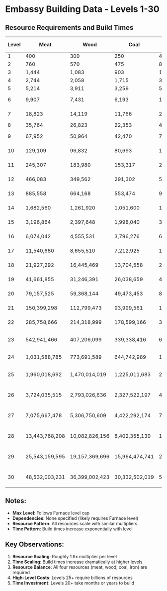 # Embassy Building Data - Levels 1-30

## Resource Requirements and Build Times

| Level | Meat | Wood | Coal | Iron | Time (seconds) | Time (formatted) |
|-------|------|------|------|------|----------------|------------------|
| 1 | 400 | 300 | 250 | 450 | 200 | 3m 20s |
| 2 | 760 | 570 | 475 | 855 | 380 | 6m 20s |
| 3 | 1,444 | 1,083 | 903 | 1,625 | 722 | 12m 2s |
| 4 | 2,744 | 2,058 | 1,715 | 3,088 | 1,372 | 22m 52s |
| 5 | 5,214 | 3,911 | 3,259 | 5,867 | 2,607 | 43m 27s |
| 6 | 9,907 | 7,431 | 6,193 | 11,147 | 4,953 | 1h 22m 33s |
| 7 | 18,823 | 14,119 | 11,766 | 21,179 | 9,411 | 2h 36m 51s |
| 8 | 35,764 | 26,823 | 22,353 | 40,240 | 17,881 | 4h 58m 1s |
| 9 | 67,952 | 50,964 | 42,470 | 76,456 | 33,974 | 9h 26m 14s |
| 10 | 129,109 | 96,832 | 80,693 | 145,267 | 64,550 | 17h 55m 50s |
| 11 | 245,307 | 183,980 | 153,317 | 276,007 | 122,645 | 1d 10h 4m 5s |
| 12 | 466,083 | 349,562 | 291,302 | 524,413 | 233,025 | 2d 16h 43m 45s |
| 13 | 885,558 | 664,168 | 553,474 | 996,384 | 442,748 | 5d 3h 2m 28s |
| 14 | 1,682,560 | 1,261,920 | 1,051,600 | 1,893,130 | 841,222 | 9d 17h 40m 22s |
| 15 | 3,196,864 | 2,397,648 | 1,998,040 | 3,596,947 | 1,598,322 | 18d 12h 5m 22s |
| 16 | 6,074,042 | 4,555,531 | 3,796,276 | 6,834,199 | 3,036,812 | 35d 3h 33m 32s |
| 17 | 11,540,680 | 8,655,510 | 7,212,925 | 12,984,975 | 5,769,943 | 66d 18h 45m 43s |
| 18 | 21,927,292 | 16,445,469 | 13,704,558 | 24,671,404 | 10,962,892 | 126d 21h 34m 52s |
| 19 | 41,661,855 | 31,246,391 | 26,038,659 | 46,875,586 | 20,829,494 | 241d 2h 24m 14s |
| 20 | 79,157,525 | 59,368,144 | 49,473,453 | 89,063,613 | 39,576,039 | 458d 1h 33m 19s |
| 21 | 150,399,298 | 112,799,473 | 93,999,561 | 169,220,870 | 75,194,474 | 870d 7h 24m 34s |
| 22 | 285,758,666 | 214,318,999 | 178,599,166 | 321,519,499 | 142,869,533 | 1,653d 8h 58m 53s |
| 23 | 542,941,466 | 407,206,099 | 339,338,416 | 610,887,149 | 271,452,133 | 3,141d 10h 20m 13s |
| 24 | 1,031,588,785 | 773,691,589 | 644,742,989 | 1,160,685,380 | 515,759,055 | 5,969d 9h 10m 55s |
| 25 | 1,960,018,692 | 1,470,014,019 | 1,225,011,683 | 2,205,301,027 | 979,942,204 | 11,341d 10h 23m 24s |
| 26 | 3,724,035,515 | 2,793,026,636 | 2,327,522,197 | 4,190,071,951 | 1,861,890,188 | 21,550d 9h 24m 28s |
| 27 | 7,075,667,478 | 5,306,750,609 | 4,422,292,174 | 7,961,125,907 | 3,537,591,356 | 40,944d 10h 32m 36s |
| 28 | 13,443,768,208 | 10,082,826,156 | 8,402,355,130 | 15,126,139,223 | 6,721,423,576 | 77,794d 10h 23m 56s |
| 29 | 25,543,159,595 | 19,157,369,696 | 15,964,474,741 | 28,739,654,524 | 12,770,709,794 | 147,809d 10h 29m 54s |
| 30 | 48,532,003,231 | 36,399,002,423 | 30,332,502,019 | 54,605,303,636 | 24,264,349,349 | 280,837d 10h 25m 29s |

## Notes:
- **Max Level**: Follows Furnace level cap
- **Dependencies**: None specified (likely requires Furnace level)
- **Resource Pattern**: All resources scale with similar multipliers
- **Time Pattern**: Build times increase exponentially with level

## Key Observations:
1. **Resource Scaling**: Roughly 1.9x multiplier per level
2. **Time Scaling**: Build times increase dramatically at higher levels
3. **Resource Balance**: All four resources (meat, wood, coal, iron) are required
4. **High-Level Costs**: Levels 25+ require billions of resources
5. **Time Investment**: Levels 20+ take months or years to build
